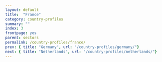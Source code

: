 ```yaml
---
layout: default
title:  "France"
category: country-profiles
summary: ""
index: 3
frontpage: yes
parent: sectors
permalink: /country-profiles/france/
prev: { title: "Germany", url: "/country-profiles/germany/"}
next: { title: "Netherlands", url: "/country-profiles/netherlands/"}
---
```

